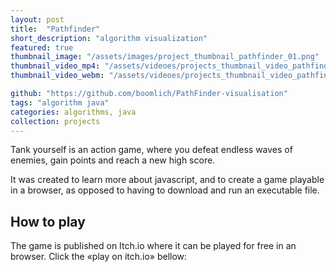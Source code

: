 ```yaml
---
layout: post
title:  "Pathfinder"
short_description: "algorithm visualization"
featured: true
thumbnail_image: "/assets/images/project_thumbnail_pathfinder_01.png"
thumbnail_video_mp4: "/assets/videoes/projects_thumbnail_video_pathfinder_01.mp4"
thumbnail_video_webm: "/assets/videoes/projects_thumbnail_video_pathfinder_01.webm"

github: "https://github.com/boomlich/PathFinder-visualisation"
tags: "algorithm java"
categories: algorithms, java
collection: projects
---
```

Tank yourself is an action game, where you defeat endless waves of enemies, gain points and reach a new high score.

It was created to learn more about javascript, and to create a game playable in a browser, as opposed to having to download and run an executable file.

## How to play
The game is published on Itch.io where it can be played for free in an browser. Click the «play on itch.io» bellow: